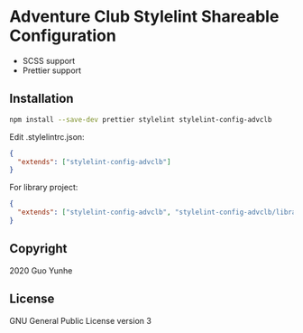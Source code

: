 # Adventure Club Stylelint Shareable Configuration

- SCSS support
- Prettier support

## Installation

```bash
npm install --save-dev prettier stylelint stylelint-config-advclb
```

Edit .stylelintrc.json:

```json
{
  "extends": ["stylelint-config-advclb"]
}
```

For library project:

```json
{
  "extends": ["stylelint-config-advclb", "stylelint-config-advclb/library"]
}
```

## Copyright

2020 Guo Yunhe

## License

GNU General Public License version 3
